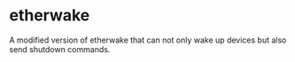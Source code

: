# etherwake
A modified version of etherwake that can not only wake up devices but also send shutdown commands.
